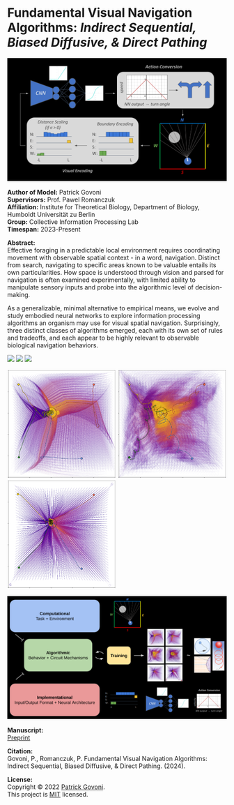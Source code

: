 # Fundamental Visual Navigation Algorithms: *Indirect Sequential, Biased Diffusive, & Direct Pathing*

<img src="./site_media/flow.png" width="800"/>

**Author of Model:** Patrick Govoni <br>
**Supervisors:** Prof. Pawel Romanczuk <br>
**Affiliation:** Institute for Theoretical Biology, Department of Biology, Humboldt Universität zu Berlin <br>
**Group:** Collective Information Processing Lab <br>
**Timespan:** 2023-Present

**Abstract:** <br>
Effective foraging in a predictable local environment requires coordinating movement with observable
spatial context - in a word, navigation. Distinct from search, navigating to specific areas known to
be valuable entails its own particularities. How space is understood through vision and parsed for
navigation is often examined experimentally, with limited ability to manipulate sensory inputs and
probe into the algorithmic level of decision-making.

As a generalizable, minimal alternative to empirical means, we evolve and study embodied neural
networks to explore information processing algorithms an organism may use for visual spatial
navigation. Surprisingly, three distinct classes of algorithms emerged, each with its own set of rules
and tradeoffs, and each appear to be highly relevant to observable biological navigation behaviors.

<p float="left">
  <img src="./site_media/sim_IS_respawn.gif" width="250" />
  <img src="./site_media/sim_BD_respawn.gif" width="250" />
  <img src="./site_media/sim_DP_respawn.gif" width="250" />
</p>
<p float="left">
  <img src="./site_media/trajs_IS.png" width="250" />
  <img src="./site_media/trajs_BD.png" width="250" />
  <img src="./site_media/trajs_DP.png" width="250" />
</p>

<img src="./site_media/convergence.png" width="800"/>

**Manuscript:** <br>
[Preprint]() <br>

**Citation:** <br>
Govoni, P., Romanczuk, P. Fundamental Visual Navigation Algorithms: Indirect Sequential, Biased Diffusive, & Direct Pathing. (2024). 

**License:** <br>
Copyright © 2022 [Patrick Govoni](https://github.com/pgovoni21). <br>
This project is [MIT](https://github.com/pgovoni21/vis-nav-abm?tab=MIT-1-ov-file) licensed.
